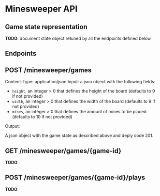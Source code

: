 # Minesweeper API

## Game state representation

**TODO**: document state object retuned by all the endpoints defined below

## Endpoints

## POST /minesweeper/games

Content-Type: application/json
Input: a json object with the following fields:

- `height`, an integer > 0 that defines the height of the board (defaults to 9 if not provided)
- `width`, an integer > 0 that defines the width of the board (defaults to 9 if not provided)
- `mines`, an integer > 0 that defines the amount of mines to be placed (defaults to 10 if not provided)

Output:

A json object with the game state as described above and deply code 201.


## GET /minesweeper/games/{game-id}

**TODO**

## POST /minesweeper/games/{game-id}/plays

**TODO**
